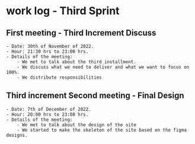 # work log - Third Sprint

## First meeting - Third Increment Discuss
	- Date: 30th of November of 2022.
	- Hour: 21:30 hrs to 23:00 hrs.
	- Details of the meeting:
		- We met to talk about the third installment.
		- We discuss what we need to deliver and what we want to focus on 100%.
		- We distribute responsibilities

## Third increment Second meeting - Final Design
	- Date: 7th of December of 2022.
	- Hour: 20:00 hrs to 23:00 hrs.
	- Details of the meeting:
		- We met to talk about the design of the site 
		- We started to make the skeleton of the site based on the figma designs.
